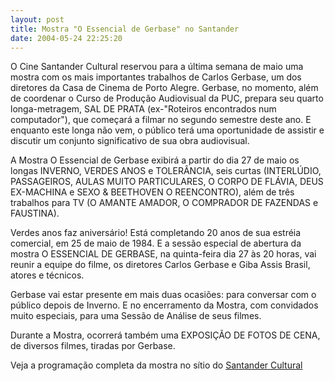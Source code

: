 ```yaml
---
layout: post
title: Mostra "O Essencial de Gerbase" no Santander
date: 2004-05-24 22:25:20
---
```

O Cine Santander Cultural reservou para a última semana de maio uma mostra com os mais importantes trabalhos de Carlos Gerbase, um dos diretores da Casa de Cinema de Porto Alegre. Gerbase, no momento, além de coordenar o Curso de Produção Audiovisual da PUC, prepara seu quarto longa-metragem, SAL DE PRATA (ex-"Roteiros encontrados num computador"), que começará a filmar no segundo semestre deste ano. E enquanto este longa não vem, o público terá uma oportunidade de assistir e discutir um conjunto significativo de sua obra audiovisual.

A Mostra O Essencial de Gerbase exibirá a partir do dia 27 de maio os longas INVERNO, VERDES ANOS e TOLERÂNCIA, seis curtas (INTERLÚDIO, PASSAGEIROS, AULAS MUITO PARTICULARES, O CORPO DE FLÁVIA, DEUS EX-MACHINA e SEXO & BEETHOVEN O REENCONTRO), além de três trabalhos para TV (O AMANTE AMADOR, O COMPRADOR DE FAZENDAS e FAUSTINA).

Verdes anos faz aniversário! Está completando 20 anos de sua estréia comercial, em 25 de maio de 1984. E a sessão especial de abertura da mostra O ESSENCIAL DE GERBASE, na quinta-feira dia 27 às 20 horas, vai reunir a equipe do filme, os diretores Carlos Gerbase e Giba Assis Brasil, atores e técnicos.

Gerbase vai estar presente em mais duas ocasiões: para conversar com o público depois de Inverno. E no encerramento da Mostra, com convidados muito especiais, para uma Sessão de Análise de seus filmes.

Durante a Mostra, ocorrerá também uma EXPOSIÇÃO DE FOTOS DE CENA, de diversos filmes, tiradas por Gerbase.

Veja a programação completa da mostra no sítio do [Santander Cultural](http://www.santandercultural.com.br/programacao/cinema.asp)